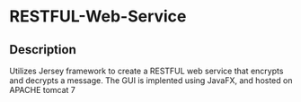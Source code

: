 # RESTFUL-Web-Service

## Description 

Utilizes Jersey framework to create a RESTFUL web service that encrypts and decrypts a message. The GUI is implented using JavaFX, and hosted on APACHE tomcat 7



